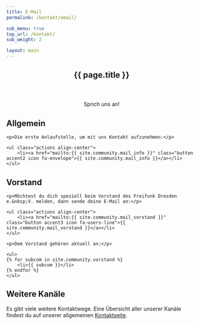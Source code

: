 ```yaml
---
title: E-Mail
permalink: /kontakt/email/

sub_menu: true
top_url: /kontakt/
sub_weight: 2

layout: main
---
```


<header>
	<h2 class="post-title">{{ page.title }}</h2>
</header>

<p style="text-align: center;">Sprich uns an!</p>

<section class="box">
	<h2>Allgemein</h2>

	<p>Die erste Anlaufstelle, um mit uns Kontakt aufzunehmen:</p>

	<ul class="actions align-center">
		<li><a href="mailto:{{ site.community.mail_info }}" class="button accent2 icon fa-envelope">{{ site.community.mail_info }}</a></li>
	</ul>
</section>

<section class="box">
	<h2>Vorstand</h2>

	<p>Möchtest du dich speziell beim Vorstand des Freifunk Dresden e.&nbsp;V. melden, dann sende deine E-Mail an:</p>

	<ul class="actions align-center">
		<li><a href="mailto:{{ site.community.mail_vorstand }}" class="button accent3 icon fa-users-line">{{ site.community.mail_vorstand }}</a></li>
	</ul>

	<p>Dem Vorstand gehören aktuell an:</p>

	<ul>
	{% for subcom in site.community.vorstand %}
		<li>{{ subcom }}</li>
	{% endfor %}
	</ul>
</section>

<section class="box">
    <h2>Weitere Kanäle</h2>
    <p>Es gibt viele weitere Kontaktwege. Eine Übersicht aller unserer Kanäle findest du auf unserer allgemeinen <a href="/kontakt/">Kontaktseite</a>.</p>
</section>